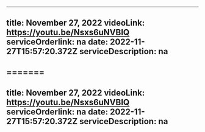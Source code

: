 
---
title: November 27, 2022
videoLink: https://youtu.be/Nsxs6uNVBIQ
serviceOrderlink: na
date: 2022-11-27T15:57:20.372Z
serviceDescription: n﻿a
---
=======
---
title: November 27, 2022
videoLink: https://youtu.be/Nsxs6uNVBIQ
serviceOrderlink: na
date: 2022-11-27T15:57:20.372Z
serviceDescription: n﻿a
---


